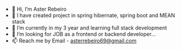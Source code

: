 - 👋 Hi, I’m Aster Rebeiro
- 👀 I have created project in spring hibernate, spring boot and MEAN stack
- 🌱 I’m currently in my 3 year and learning full stack development
- 💞️ I’m looking for JOB as a frontend or backend developer...
- 📫 Reach me by Email - asterrebeiro69@gmail.com

<!---
Aster696/Aster696 is a ✨ special ✨ repository because its `README.md` (this file) appears on your GitHub profile.
You can click the Preview link to take a look at your changes.
--->
